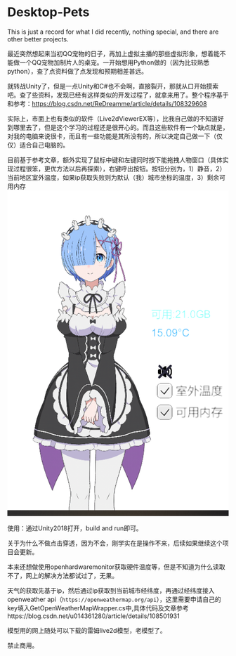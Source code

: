 # Desktop-Pets
This is just a record for what I did recently, nothing special, and there are other better projects.

最近突然想起来当初QQ宠物的日子，再加上虚拟主播的那些虚拟形象，想着能不能做一个QQ宠物加制片人的桌宠。一开始想用Python做的（因为比较熟悉python），查了点资料做了点发现和预期相差甚远。

就转战Unity了，但是一点Unity和C#也不会啊，直接裂开，那就从口开始摸索吧。查了些资料，发现已经有这样类似的开发过程了，就拿来用了。整个程序基于和参考：https://blog.csdn.net/ReDreamme/article/details/108329608

实际上，市面上也有类似的软件（Live2dViewerEX等），比我自己做的不知道好到哪里去了，但是这个学习的过程还是很开心的。而且这些软件有一个缺点就是，对我的电脑来说很卡，而且有一些功能是其所没有的，所以决定自己做一下（仅仅）适合自己电脑的。

目前基于参考文章，额外实现了鼠标中键和左键同时按下能拖拽人物窗口（具体实现过程很笨，更优方法以后再探索），右键呼出按钮。按钮分别为，1）静音，2）当前地区室外温度，如果ip获取失败则为默认（我）城市坐标的温度，3）剩余可用内存
![Image text](image/example.png)


使用：通过Unity2018打开，build and run即可。
&nbsp;

关于为什么不做点击穿透，因为不会，刚学实在是操作不来，后续如果继续这个项目会更新。

本来还想做使用openhardwaremonitor获取硬件温度等，但是不知道为什么读取不了，网上的解决方法都试过了，无果。

天气的获取先基于ip，然后通过ip获取到当前城市经纬度，再通过经纬度接入openweather api（`https://openweathermap.org/api`），这里需要申请自己的key填入GetOpenWeatherMapWrapper.cs中,具体代码及文章参考https://blog.csdn.net/u014361280/article/details/108501931

模型用的网上随处可以下载的雷姆live2d模型，老模型了。

禁止商用。
